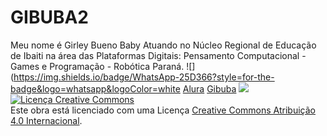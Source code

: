 # GIBUBA2
Meu nome é Girley Bueno Baby
Atuando no Núcleo Regional de Educação de Ibaiti na área das Plataformas Digitais: Pensamento Computacional - Games e Programação  - Robótica Paraná.
![](https://img.shields.io/badge/WhatsApp-25D366?style=for-the-badge&logo=whatsapp&logoColor=white
[Alura](https://www.alura.com.br)
[Gibuba](https://www.instagram.com/gibuba100/)
[![](https://img.shields.io/badge/Instagram-E4405F?style=for-the-badge&logo=instagram&logoColor=white)](https://www.instagram.com/gibuba100/)
<a rel="license" href="http://creativecommons.org/licenses/by/4.0/"><img alt="Licença Creative Commons" style="border-width:0" src="https://i.creativecommons.org/l/by/4.0/88x31.png" /></a><br />Este obra está licenciado com uma Licença <a rel="license" href="http://creativecommons.org/licenses/by/4.0/">Creative Commons Atribuição 4.0 Internacional</a>.
